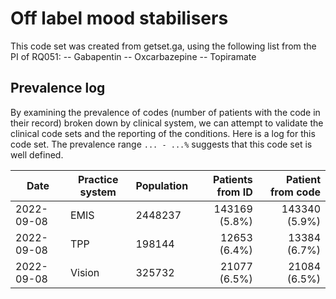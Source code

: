 # Off label mood stabilisers 

This code set was created from getset.ga, using the following list from the PI of RQ051:
-- Gabapentin
-- Oxcarbazepine
-- Topiramate


## Prevalence log

By examining the prevalence of codes (number of patients with the code in their record) broken down by clinical system, we can attempt to validate the clinical code sets and the reporting of the conditions. Here is a log for this code set. The prevalence range `... - ...%` suggests that this code set is well defined.

| Date       | Practice system | Population | Patients from ID | Patient from code |
| ---------- | --------------- | ---------- | ---------------: | ----------------: |
| 2022-09-08 | EMIS            |    2448237 |    143169 (5.8%) |     143340 (5.9%) |
| 2022-09-08 | TPP             |     198144 |     12653 (6.4%) |      13384 (6.7%) |
| 2022-09-08 | Vision          |     325732 |     21077 (6.5%) |      21084 (6.5%) |